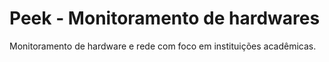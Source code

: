 # Peek - Monitoramento de hardwares
Monitoramento de hardware e rede com foco em instituições acadêmicas.

